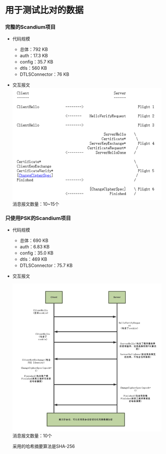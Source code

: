 # 用于测试比对的数据

### 完整的Scandium项目
- 代码规模
    - 总体：792 KB
    - auth：17.3 KB
    - config：35.7 KB
    - dtls：560 KB
    - DTLSConnector：76 KB
    
- 交互报文
    ![DTLS](DTLS.PNG)
    消息报文数量：10~15个
    
### 只使用PSK的Scandium项目
- 代码规模
    - 总体：690 KB
    - auth：6.83 KB
    - config：35.0 KB
    - dtls：469 KB
    - DTLSConnector：75.7 KB
    
- 交互报文

    ![DTLS-PSK](DTLS-PSK.png)
    消息报文数量：10个
    
    采用的哈希摘要算法是SHA-256
    
